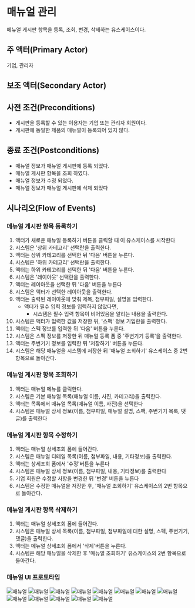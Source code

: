 # 매뉴얼 관리
메뉴얼 게시판 항목을 등록, 조회, 변경, 삭제하는 유스케이스이다.

## 주 액터(Primary Actor)
기업, 관리자

## 보조 액터(Secondary Actor)


## 사전 조건(Preconditions)
- 게시판을 등록할 수 있는 이용자는 기업 또는 관리자 회원이다.
- 게시판에 동일한 제품의 매뉴얼이 등록되어 있지 않다.

## 종료 조건(Postconditions)
- 매뉴얼 정보가 매뉴얼 게시판에 등록 되었다.
- 매뉴얼 게시판 항목을 조회 하였다.
- 매뉴얼 정보가 수정 되었다.
- 매뉴얼 정보가 매뉴얼 게시판에 삭제 되었다

## 시나리오(Flow of Events)

### 메뉴얼 게시판 항목 등록하기
1. 액터가 새로운 매뉴얼 등록하기 버튼을 클릭할 때 이 유스케이스를 시작한다
2. 시스템은 '상위 카테고리' 선택란을 출력한다.
3. 액터는 상위 카테고리를 선택한 뒤 '다음' 버튼을 누른다.
4. 시스템은 '하위 카테고리' 선택란을 출력한다.
5. 액터는 하위 카테고리를 선택한 뒤 '다음' 버튼을 누른다.
6. 시스템은 '레이아웃' 선택란을 출력한다.
7. 액터는 레이아웃을 선택한 뒤 '다음' 버튼을 누른다
8. 시스템은 액터가 선택한 레이아웃을 출력한다.
9. 액터는 출력된 레이아웃에 맞춰 제목, 첨부파일, 설명을 입력한다.
    - 액터가 필수 입력 정보를 입력하지 않았다면,
        - 시스템은 필수 입력 항목이 비어있음을 알리는 내용을 출력한다.
10. 시스템은 액터가 입력한 값을 저장한 뒤, '스팩' 정보 기입란을 출력한다.
11. 액터는 스펙 정보를 입력한 뒤 '다음' 버튼을 누른다.
12. 시스템은 스펙 정보를 저장한 뒤 매뉴얼 등록 폼 중 '주변기기 등록'을 출력한다.
13. 액터는 주변기기 정보를 입력한 뒤 '저장하기' 버튼을 누른다.
14. 시스템은 해당 매뉴얼을 시스템에 저장한 뒤 '매뉴얼 조회하기' 유스케이스 중 2번 항목으로 돌아간다.

### 메뉴얼 게시판 항목 조회하기
1. 액터는 매뉴얼 메뉴를 클릭한다.
2. 시스템은 기본 매뉴얼 목록(매뉴얼 이름, 사진, 카테고리)을 출력한다.
3. 액터는 목록에서 매뉴얼 목록(매뉴얼 이름, 사진)을 선택한다
4. 시스템은 매뉴얼 상세 정보(이름, 첨부파일, 매뉴얼 설명, 스팩, 주변기기 목록, 댓글)를 출력한다

### 메뉴얼 게시판 항목 수정하기
1. 액터는 매뉴얼 상세조회 폼에 들어간다.
2. 시스템은 매뉴얼 디테일 목록(이름, 첨부파일, 내용, 기타정보)을 출력한다.
3. 액터는 상세조회 폼에서 '수정'버튼을 누른다
4. 시스템은 매뉴얼 상세 정보(이름, 첨부파일, 내용, 기타정보)를 출력한다
5. 기업 회원은 수정할 사항을 변경한 뒤 '변경' 버튼을 누른다
6. 시스템은 수정한 매뉴얼을 저장한 후, '매뉴얼 조회하기' 유스케이스의 2번 항목으로 돌아간다.

### 메뉴얼 게시판 항목 삭제하기
1. 액터는 매뉴얼 상세조회 폼에 들어간다.
2. 시스템은 매뉴얼 상세 목록(이름, 첨부파일, 첨부파일에 대한 설명, 스펙, 주변기기, 댓글)을 출력한다.
3. 액터는 메뉴얼 상세조회 폼에서 '삭제'버튼을 누른다.
4. 시스템은 해당 매뉴얼을 삭제한 후 '매뉴얼 조회하기' 유스케이스의 2번 항목으로 돌아간다.

### 매뉴얼 UI 프로토타입

![매뉴얼](./images/매뉴얼1.png)
![매뉴얼](./images/매뉴얼2.png)
![매뉴얼](./images/매뉴얼3.png)
![매뉴얼](./images/매뉴얼4.png)
![매뉴얼](./images/매뉴얼5.png)
![매뉴얼](./images/매뉴얼6.png)
![매뉴얼](./images/매뉴얼7.png)
![매뉴얼](./images/매뉴얼8.png)
![매뉴얼](./images/매뉴얼9.png)
![매뉴얼](./images/매뉴얼10.png)
![매뉴얼](./images/매뉴얼12.png)
![매뉴얼](./images/매뉴얼13.png)
![매뉴얼](./images/매뉴얼14.png)